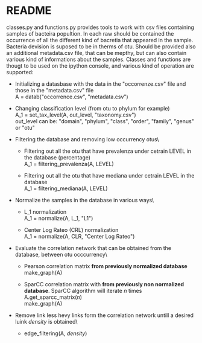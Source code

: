 # README

classes.py and functions.py provides tools to work with csv files containing samples of bacteira popultion.
In each raw should be contained the occurrence of all the different kind of bacretia that appeared in the sample.
Bacteria devision is suposed to be in therms of otu.
Should be provided also an additional metadata.csv file, that can be mepthy, but can also contain various kind of informations about the samples.
Classes and functions are thougt to be used on the ipython console, and various kind of operation are supported:

- Initializing a datasbase with the data in the "occorrenze.csv" file and those in the "metadata.csv" file\
	A = datab("occorrence.csv", "metadata.csv")
	
- Changing classification level (from otu to phylum for example)\
	A_1 = set_tax_level(A, out_level, "taxonomy.csv")\
	out_level can be: "domain",	"phylum",	"class",	"order",	"family",	"genus" or	"otu"
	
- Filtering the database and removing low occurrency otus\
	- Filtering out all the otu that have prevalenza under cetrain LEVEL in the database (percentage)\
	A_1 = filtering_prevalenza(A, LEVEL)
	
	- Filtering out all the otu that have mediana under cetrain LEVEL in the database\
	A_1 = filtering_mediana(A, LEVEL)
	
- Normalize the samples in the database in various ways\
	- L_1 normalization\
	A_1 = normalize(A, L_1, "L1")
	
	- Center Log Rateo (CRL) normalization\
	A_1 = normalize(A, CLR, "Center Log Rateo")
	
- Evaluate the correlation network that can be obtained from the database, between otu occcurrency\
	- Pearson correlation matrix **from previously normalized database**\
	make_graph(A)
	
	- SparCC correlation matrix with **from previously non normalized database**. SparCC algorithm will iterate *n* times\
	A.get_sparcc_matrix(*n*)\
	make_graph(A)
	
- Remove link less hevy links form the correlation network untill a desired luink *density* is obtained\
	- edge_filtering(A, *density*)
